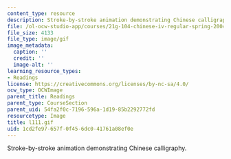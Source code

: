 ```yaml
---
content_type: resource
description: Stroke-by-stroke animation demonstrating Chinese calligraphy.
file: /ol-ocw-studio-app/courses/21g-104-chinese-iv-regular-spring-2004/1cd2fe97657f0f456dc041761a08ef0e_l111.gif
file_size: 4133
file_type: image/gif
image_metadata:
  caption: ''
  credit: ''
  image-alt: ''
learning_resource_types:
- Readings
license: https://creativecommons.org/licenses/by-nc-sa/4.0/
ocw_type: OCWImage
parent_title: Readings
parent_type: CourseSection
parent_uid: 54fa2f0c-7196-596a-1d19-85b2292772fd
resourcetype: Image
title: l111.gif
uid: 1cd2fe97-657f-0f45-6dc0-41761a08ef0e
---
```

Stroke-by-stroke animation demonstrating Chinese calligraphy.